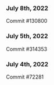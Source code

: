 ### July 8th, 2022

Commit #130800

### July 5th, 2022

Commit #314353


### July 4th, 2022

Commit #72281
